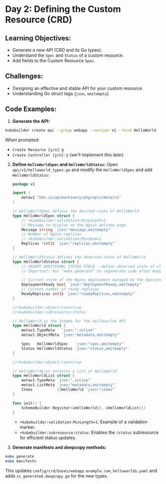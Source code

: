 # Day 2: Defining the Custom Resource (CRD)

## **Learning Objectives:**

* Generate a new API (CRD and its Go types).
* Understand the `Spec` and `Status` of a custom resource.
* Add fields to the Custom Resource `Spec`.

## **Challenges:**

* Designing an effective and stable API for your custom resource.
* Understanding Go struct tags (`json`, `omitempty`).

## **Code Examples:**

1.  **Generate the API:**

```bash
kubebuilder create api --group webapp --version v1 --kind HelloWorld
```

When prompted:

* `Create Resource [y/n]`: y
* `Create Controller [y/n]`: y (we'll implement this later)

2.  **Define `HelloWorldSpec` and `HelloWorldStatus`:**
    Open `api/v1/helloworld_types.go` and modify the `HelloWorldSpec` and add `HelloWorldStatus`:

    ```go
    package v1

    import (
    	metav1 "k8s.io/apimachinery/pkg/apis/meta/v1"
    )

    // HelloWorldSpec defines the desired state of HelloWorld
    type HelloWorldSpec struct {
    	// +kubebuilder:validation:MinLength=1
    	// Message to display on the Nginx welcome page.
    	Message string `json:"message,omitempty"`
    	// Number of Nginx replicas.
    	// +kubebuilder:validation:Minimum=1
    	Replicas *int32 `json:"replicas,omitempty"`
    }

    // HelloWorldStatus defines the observed state of HelloWorld
    type HelloWorldStatus struct {
    	// INSERT ADDITIONAL STATUS FIELD - define observed state of cluster
    	// Important: Run "make generate" to regenerate code after modifying this file

    	// Current state of the Nginx deployment managed by the Operator
    	DeploymentReady bool `json:"deploymentReady,omitempty"`
    	// Current number of ready replicas
    	ReadyReplicas int32 `json:"readyReplicas,omitempty"`
    }

    //+kubebuilder:object:root=true
    //+kubebuilder:subresource:status

    // HelloWorld is the Schema for the helloworlds API
    type HelloWorld struct {
    	metav1.TypeMeta   `json:",inline"`
    	metav1.ObjectMeta `json:"metadata,omitempty"`

    	Spec   HelloWorldSpec   `json:"spec,omitempty"`
    	Status HelloWorldStatus `json:"status,omitempty"`
    }

    //+kubebuilder:object:root=true

    // HelloWorldList contains a list of HelloWorld
    type HelloWorldList struct {
    	metav1.TypeMeta `json:",inline"`
    	metav1.ListMeta `json:"metadata,omitempty"`
    	Items           []HelloWorld `json:"items"`
    }

    func init() {
    	SchemeBuilder.Register(&HelloWorld{}, &HelloWorldList{})
    }
    ```

      * `+kubebuilder:validation:MinLength=1`: Example of a validation marker.
      * `+kubebuilder:subresource:status`: Enables the `/status` subresource for efficient status updates.

3.  **Generate manifests and deepcopy methods:**

```bash
make generate
make manifests
```

This updates `config/crd/bases/webapp.example.com_helloworlds.yaml` and adds `zz_generated.deepcopy.go` for the new types.

